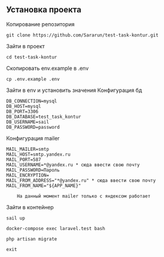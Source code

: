 ## Установка проекта
Копирование репозитория

    git clone https://github.com/Sararun/test-task-kontur.git
Зайти в проект

    cd test-task-kontur
Скопировать env.example в .env

    cp .env.example .env
Зайти в env и установить значения
   Конфигурация бд
    
    DB_CONNECTION=mysql
    DB_HOST=mysql
    DB_PORT=3306
    DB_DATABASE=test_task_kontur
    DB_USERNAME=sail
    DB_PASSWORD=password
    
   Конфигурация mailer
   
    MAIL_MAILER=smtp
    MAIL_HOST=smtp.yandex.ru
    MAIL_PORT=587
    MAIL_USERNAME=*@yandex.ru * сюда ввести свою почту
    MAIL_PASSWORD=Пароль
    MAIL_ENCRYPTION=
    MAIL_FROM_ADDRESS="*@yandex.ru" * сюда ввести свою почту
    MAIL_FROM_NAME="${APP_NAME}"
        
        На данный момент mailer только с яндексом работает
 
Зайти в контейнер
    
    sail up
    
    docker-compose exec laravel.test bash
    
    php artisan migrate

    exit


